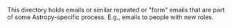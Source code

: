 This directory holds emails or similar repeated or "form" emails that are part of some Astropy-specific process.  E.g., emails to people with new roles.

